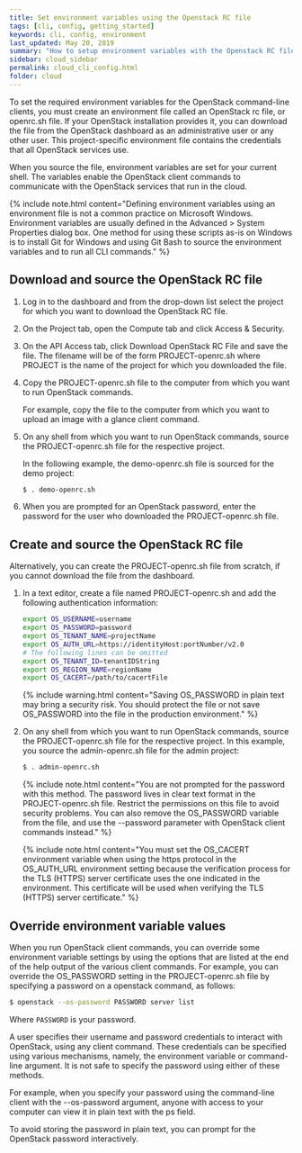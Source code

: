```yaml
---
title: Set environment variables using the Openstack RC file
tags: [cli, config, getting_started]
keywords: cli, config, environment
last_updated: May 20, 2019
summary: "How to setup environment variables with the Openstack RC file"
sidebar: cloud_sidebar
permalink: cloud_cli_config.html
folder: cloud
---
```


To set the required environment variables for the OpenStack command-line clients, you must create an environment file called an OpenStack rc file, or openrc.sh file. If your OpenStack installation provides it, you can download the file from the OpenStack dashboard as an administrative user or any other user. This project-specific environment file contains the credentials that all OpenStack services use.

When you source the file, environment variables are set for your current shell. The variables enable the OpenStack client commands to communicate with the OpenStack services that run in the cloud.

{% include note.html content="Defining environment variables using an environment file is not a common practice on Microsoft Windows. Environment variables are usually defined in the Advanced > System Properties dialog box. One method for using these scripts as-is on Windows is to install Git for Windows and using Git Bash to source the environment variables and to run all CLI commands." %}

## Download and source the OpenStack RC file
1. Log in to the dashboard and from the drop-down list select the project for which you want to download the OpenStack RC file.

1. On the Project tab, open the Compute tab and click Access & Security.

1. On the API Access tab, click Download OpenStack RC File and save the file. The filename will be of the form PROJECT-openrc.sh where PROJECT is the name of the project for which you downloaded the file.

1. Copy the PROJECT-openrc.sh file to the computer from which you want to run OpenStack commands.

   For example, copy the file to the computer from which you want to upload an image with a glance client command.

1. On any shell from which you want to run OpenStack commands, source the PROJECT-openrc.sh file for the respective project.

   In the following example, the demo-openrc.sh file is sourced for the demo project:

   ```sh
   $ . demo-openrc.sh
   ```

1. When you are prompted for an OpenStack password, enter the password for the user who downloaded the PROJECT-openrc.sh file.

## Create and source the OpenStack RC file
Alternatively, you can create the PROJECT-openrc.sh file from scratch, if you cannot download the file from the dashboard.

1. In a text editor, create a file named PROJECT-openrc.sh and add the following authentication information:

   ```sh
   export OS_USERNAME=username
   export OS_PASSWORD=password
   export OS_TENANT_NAME=projectName
   export OS_AUTH_URL=https://identityHost:portNumber/v2.0
   # The following lines can be omitted
   export OS_TENANT_ID=tenantIDString
   export OS_REGION_NAME=regionName
   export OS_CACERT=/path/to/cacertFile
   ```

   {% include warning.html content="Saving OS_PASSWORD in plain text may bring a security risk. You should protect the file or not save OS_PASSWORD into the file in the production environment." %}

1. On any shell from which you want to run OpenStack commands, source the PROJECT-openrc.sh file for the respective project. In this example, you source the admin-openrc.sh file for the admin project:

   ```sh
   $ . admin-openrc.sh
   ```

   {% include note.html content="You are not prompted for the password with this method. The password lives in clear text format in the PROJECT-openrc.sh file. Restrict the permissions on this file to avoid security problems. You can also remove the OS_PASSWORD variable from the file, and use the --password parameter with OpenStack client commands instead." %}

   {% include note.html content="You must set the OS_CACERT environment variable when using the https protocol in the OS_AUTH_URL environment setting because the verification process for the TLS (HTTPS) server certificate uses the one indicated in the environment. This certificate will be used when verifying the TLS (HTTPS) server certificate." %}

## Override environment variable values
When you run OpenStack client commands, you can override some environment variable settings by using the options that are listed at the end of the help output of the various client commands. For example, you can override the OS_PASSWORD setting in the PROJECT-openrc.sh file by specifying a password on a openstack command, as follows:

```sh
$ openstack --os-password PASSWORD server list
```

Where ```PASSWORD``` is your password.

A user specifies their username and password credentials to interact with OpenStack, using any client command. These credentials can be specified using various mechanisms, namely, the environment variable or command-line argument. It is not safe to specify the password using either of these methods.

For example, when you specify your password using the command-line client with the --os-password argument, anyone with access to your computer can view it in plain text with the ps field.

To avoid storing the password in plain text, you can prompt for the OpenStack password interactively.

